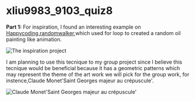 # xliu9983_9103_quiz8
**Part 1:**
For inspiration, I found an interesting example on [Happycoding,randomwalker](https://happycoding.io/tutorials/p5js/animation/random-walker),which used for loop to created a random oil painting like animation.

![The inspiration project](https://happycoding.io/tutorials/p5js/animation/images/random-walker-1.png)

I am planning to use this tecnique to my group project since I believe this tecnique would be beneficial because it has a geometric patterns which may represent the theme of the art work we will pick for the group work, for instence,Claude Monet'Saint Georges majeur au crépuscule'.

![Claude Monet'Saint Georges majeur au crépuscule'](https://upload.wikimedia.org/wikipedia/commons/thumb/d/da/Claude_Monet%2C_Saint-Georges_majeur_au_cr%C3%A9puscule.jpg/1200px-Claude_Monet%2C_Saint-Georges_majeur_au_cr%C3%A9puscule.jpg)




